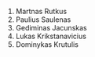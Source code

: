 1. Martnas Rutkus
2. Paulius Saulenas
3. Gediminas Jacunskas
4. Lukas Krikstanavicius
5. Dominykas Krutulis
